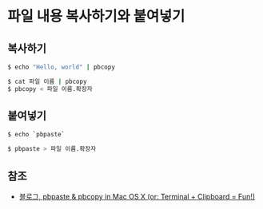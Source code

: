 # 파일 내용 복사하기와 붙여넣기

## 복사하기

```bash
$ echo "Hello, world" | pbcopy
```

```bash
$ cat 파일 이름 | pbcopy
$ pbcopy < 파일 이름.확장자
```

## 붙여넣기

```bash
$ echo `pbpaste`
```

```bash
$ pbpaste > 파일 이름.확장자
```

## 참조

- [블로그, pbpaste & pbcopy in Mac OS X (or: Terminal + Clipboard = Fun!)](https://langui.sh/2010/11/14/pbpaste-pbcopy-in-mac-os-x-or-terminal-clipboard-fun/)
